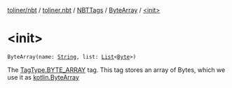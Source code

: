 [toliner/nbt](../../../index.md) / [toliner.nbt](../../index.md) / [NBTTags](../index.md) / [ByteArray](index.md) / [&lt;init&gt;](./-init-.md)

# &lt;init&gt;

`ByteArray(name: `[`String`](https://kotlinlang.org/api/latest/jvm/stdlib/kotlin/-string/index.html)`, list: `[`List`](https://kotlinlang.org/api/latest/jvm/stdlib/kotlin.collections/-list/index.html)`<`[`Byte`](https://kotlinlang.org/api/latest/jvm/stdlib/kotlin/-byte/index.html)`>)`

The [TagType.BYTE_ARRAY](../../-tag-type/-b-y-t-e_-a-r-r-a-y.md) tag.
This tag stores an array of Bytes, which we use it as [kotlin.ByteArray](https://kotlinlang.org/api/latest/jvm/stdlib/kotlin/-byte-array/index.html)

